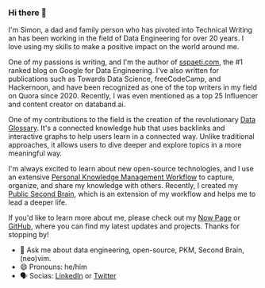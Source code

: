 ### Hi there 👋

I'm Simon, a dad and family person who has pivoted into Technical Writing an has been working in the field of Data Engineering for over 20 years. I love using my skills to make a positive impact on the world around me.

One of my passions is writing, and I'm the author of [sspaeti.com](https://sspaeti.com), the #1 ranked blog on Google for Data Engineering. I've also written for publications such as Towards Data Science, freeCodeCamp, and Hackernoon, and have been recognized as one of the top writers in my field on Quora since 2020. Recently, I was even mentioned as a top 25 Influencer and content creator on databand.ai.

One of my contributions to the field is the creation of the revolutionary [Data Glossary](https://glossary.airbyte.com/). It's a connected knowledge hub that uses backlinks and interactive graphs to help users learn in a connected way. Unlike traditional approaches, it allows users to dive deeper and explore topics in a more meaningful way.

I'm always excited to learn about new open-source technologies, and I use an extensive [Personal Knowledge Management Workflow](https://www.sspaeti.com/blog/pkm-workflow-for-a-deeper-life/) to capture, organize, and share my knowledge with others. Recently, I created my [Public Second Brain](https://brain.sspaeti.com/), which is an extension of my workflow and helps me to lead a deeper life.

If you'd like to learn more about me, please check out my [Now Page](https://now.sspaeti.com) or [GitHub](https://github.sspaeti.com), where you can find my latest updates and projects. Thanks for stopping by!


- 💬 Ask me about data engineering, open-source, PKM, Second Brain, (neo)vim.
- 😄 Pronouns: he/him
- 🗣 Socias: [LinkedIn](https://www.linkedin.com/in/sspaeti/) or [Twitter](https://twitter.com/sspaeti)

<!-- Does not include sspaeti-com organization where all my stars are :)

<p align="left"> 
  <img alt="Top Langs" height="150px" src="https://github-readme-stats.vercel.app/api/top-langs/?username=sspaeti&layout=compact&show_icons=true&theme=gruvbox&count_private=true" />
  <img alt="github stats" height="150px" src="https://github-readme-stats.vercel.app/api?username=sspaeti&theme=gruvbox&show_icons=true&count_private=true" />
</p>


![](second-brain-sspaeti.com.jpeg)

Here are some ideas to get you started:

- 🔭 I’m currently working on see on my [Now Page](https://www.sspaeti.com/now/).
- 🌱 I’m currently learning see on my [Now Page](https://www.sspaeti.com/now/).
- 👯 I am a [top viewed writer](https://www.quora.com/topic/Data-Engineering/writers) at Quora. 
- 🤔 I’m looking for help with ...
- 📫 How to reach me: ...
- 😄 Pronouns: he/him
- ⚡ Fun fact: ...
-->
